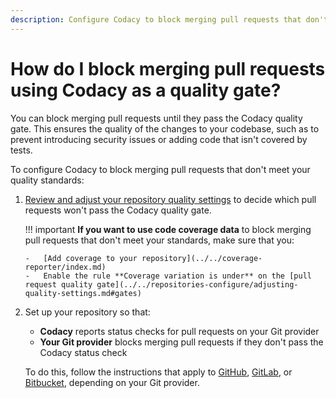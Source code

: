 ```yaml
---
description: Configure Codacy to block merging pull requests that don't meet your quality standards.
---
```


# How do I block merging pull requests using Codacy as a quality gate?

You can block merging pull requests until they pass the Codacy quality gate. This ensures the quality of the changes to your codebase, such as to prevent introducing security issues or adding code that isn't covered by tests.

To configure Codacy to block merging pull requests that don't meet your quality standards:

1.  [Review and adjust your repository quality settings](../../repositories-configure/adjusting-quality-settings.md) to decide which pull requests won't pass the Codacy quality gate.

    !!! important
        **If you want to use code coverage data** to block merging pull requests that don't meet your standards, make sure that you:

        -   [Add coverage to your repository](../../coverage-reporter/index.md)
        -   Enable the rule **Coverage variation is under** on the [pull request quality gate](../../repositories-configure/adjusting-quality-settings.md#gates)

1.  Set up your repository so that:

    -   **Codacy** reports status checks for pull requests on your Git provider
    -   **Your Git provider** blocks merging pull requests if they don't pass the Codacy status check

    To do this, follow the instructions that apply to [GitHub](../../repositories-configure/integrations/github-integration.md#configuring-the-github-integration), [GitLab](../../repositories-configure/integrations/gitlab-integration.md#configuring-the-gitlab-integration), or [Bitbucket](../../repositories-configure/integrations/bitbucket-integration.md#configuring-the-bitbucket-integration), depending on your Git provider.

